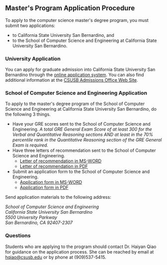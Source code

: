 ---
---

## Master's Program __Application Procedure__

To apply to the computer science master's degree program,
you must submit two applications:

* to California State University San Bernardino, and 
* to the School of Computer Science and Engineering at California State University San Bernardino.

### University Application

You can apply for graduate admission into California State University San Bernardino
through the [online application system][online-application-system].
You can also find additional information at the
[CSUSB Admissions Office Web Site][csusb-admissions].

### School of Computer Science and Engineering Application

To apply to the master's degree program of the School of Computer Science and Engineering
at California State University San Bernardino, do the following 3 things.

* Have your GRE scores sent to the School of Computer Science and Engineering. _A total GRE General Exam Score of at least 300 for the Verbal and Quantitative Reasoning sections AND at least in the 70% percentile rank in the Quantitative Reasoning section of the GRE General Exam is required._
* Have three letters of recommendation sent to the School of Computer Science and Engineering.
    * [Letter of recommendation in MS-WORD][recommendation-doc]
    * [Letter of recommendation in PDF][recommendation-pdf]
* Submit an application form to the School of Computer Science and Engineering.
    * [Application form in MS-WORD][application-doc]
    * [Application form in PDF][application-pdf]

Send application materials to the following address:

<cite>
School of Computer Science and Engineering<br />
California State University San Bernardino<br />
5500 University Parkway<br />
San Bernardino, CA 92407-2307<br />
</cite>

### Questions 

Students who are applying to the program should contact Dr. Haiyan Qiao 
for guidance on the application process.
She can be reached by email at <a href="mailto:hqiao@csusb.edu">hqiao@csusb.edu</a> 
or by phone at (909)537-5415.

[online-application-system]: http://www.csumentor.edu/admissionapp/grad_apply.asp
[csusb-admissions]: http://enrollment.csusb.edu/index.html
[recommendation-doc]: ../../forms/MS_Reference_Form.doc
[recommendation-pdf]: ../../forms/MS_Reference_Form.pdf
[application-doc]: ../../forms/MS_Application_Form.doc
[application-pdf]: ../../forms/MS_Application_Form.pdf

